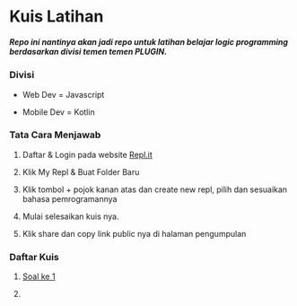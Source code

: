 # Kuis Latihan

##### Repo ini nantinya akan jadi repo untuk latihan belajar logic programming berdasarkan divisi temen temen PLUGIN.

### Divisi

- Web Dev = Javascript

- Mobile Dev = Kotlin

### Tata Cara Menjawab

1. Daftar & Login pada website [Repl.it ](https://repl.it/)

2. Klik My Repl & Buat Folder Baru

3. Klik tombol + pojok kanan atas dan create new repl, pilih dan sesuaikan bahasa pemrogramannya

4. Mulai selesaikan kuis nya.

5. Klik share dan copy link public nya di halaman pengumpulan

### Daftar Kuis

1. [Soal ke 1](https://github.com/dhiyo7/KuisBerhadiah/blob/main/Soal1.md)

2. 
